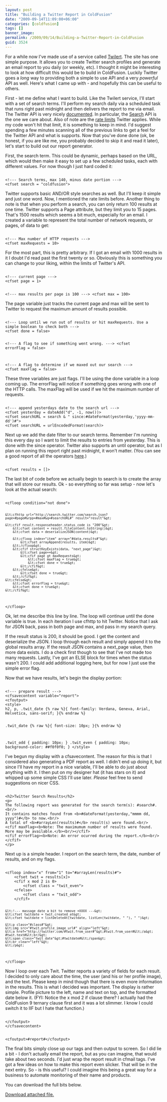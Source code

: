```yaml
---
layout: post
title: "Building a Twitter Report in ColdFusion"
date: "2009-09-14T11:09:00+06:00"
categories: [coldfusion]
tags: []
banner_image: 
permalink: /2009/09/14/Building-a-Twitter-Report-in-ColdFusion
guid: 3524
---
```


For a while now I've made use of a service called <a href="http://www.twilert.com">Twilert</a>. The site has one simple purpose. It allows you to create Twitter search profiles and
generate an email report to you daily (or weekly, etc). I thought it might be interesting to look at how difficult this would be to build in ColdFusion. Luckily Twitter goes a <i>long</i>
way to providing both a simple to use API and a very <i>powerful</i> API as well. Here's what I came up with - and hopefully this can be useful to others.
<!--more-->
First - let me define what I want to build. Like the Twilert service, I'll start with a set of search terms. I'll perform my search daily via a scheduled task that runs right past midnight
and then delivers the report to me via email. The Twitter API is very nicely <a href="http://apiwiki.twitter.com/">documented</a>. In particular, the <a href="http://apiwiki.twitter.com/Twitter-Search-API-Method%3A-search">Search</a> API is the one we care about. Also of note are the <a href="http://apiwiki.twitter.com/Rate-limiting">rate limits</a> Twitter applies. While my code won't hit that limit, it is something to keep in mind. I'd suggest spending a few minutes scanning all of the previous links to get a feel
for the Twitter API and what is supports. Now that you've done done (ok, be honest, if you are like me, you probably decided to skip it and read it later), let's start to build out our
report generator.

First, the search term. This could be dynamic, perhaps based on the URL, which would then make it easy to set up a few scheduled tasks, each with different values. For now though I just hard coded it:

<code>
&lt;!--- Search terms, max 140, minus date portion ---&gt;
&lt;cfset search = "coldfusion"&gt;
</code>

Twitter supports basic AND/OR style searches as well. But I'll keep it simple and just one word. Now, I mentioned the rate limits before. Another thing to note is that when you perform a search, you can only return 100 results at one time. Twitter supports a Page attribute, but they limit you to 15 pages. That's 1500 results which seems a bit much, especially for an email. I created a variable to represent the total number of network requests, or pages, of data to get:

<code>
&lt;!--- Max number of HTTP requests ---&gt;
&lt;cfset maxRequests = 10&gt;
</code>

For the most part, this is pretty arbitrary. If I got an email with 1000 results in it I doubt I'd read past the first twenty or so. Obviously this is something you can change to your
liking, within the limits of Twitter's API. 

<code>
&lt;!--- current page ---&gt;
&lt;cfset page = 1&gt;

&lt;!--- max results per page is 100 ---&gt;
&lt;cfset max = 100&gt;
</code>

The page variable just tracks the current page and max will be sent to Twitter to request the maximum amount of results possible. 

<code>
&lt;!--- Loop until we run out of results or hit maxRequests. Use a simple boolean to check both ---&gt;
&lt;cfset done = false&gt;

&lt;!--- A flag to see if something went wrong. ---&gt;
&lt;cfset errorFlag = false&gt;

&lt;!--- A flag to determine if we maxed out our search ---&gt;
&lt;cfset maxFlag = false&gt;
</code>

These three variables are just flags. I'll be using the done variable in a loop coming up. The errorFlag will notice if something goes wrong with one of the HTTP calls. The maxFlag
will be used if we hit the maximum number of requests. 

<code>
&lt;!--- append yesterdays date to the search url ---&gt;
&lt;cfset yesterday = dateAdd("d", -1, now())&gt;
&lt;cfset searchURL = search & " since:#dateFormat(yesterday,'yyyy-mm-dd')#"&gt;
&lt;cfset searchURL = urlEncodedFormat(search)&gt;
</code>

Next up we add the date filter to our search terms. Remember I'm running this every day so I want to limit the results to entries from yesterday. This is done with the since operator. Twitter also supports an until operator, but as I plan on running this report right past midnight, it won't matter. (You can see a good report of all the operators <a href="http://search.twitter.com/operators">here</a>.)

<code>
&lt;cfset results = []&gt;
</code>

The last bit of code before we actually begin to search is to create the array that will store our results. Ok - so everything so far was setup - now let's look at the actual search:

<code>
&lt;cfloop condition="not done"&gt;
	
	&lt;cfhttp url="http://search.twitter.com/search.json?page=#page#&rpp=#max#&q=#searchURL#" result="result"&gt;

	&lt;cfif result.responseheader.status_code is "200"&gt;
		&lt;cfset content = result.fileContent.toString()&gt;
		&lt;cfset data = deserializeJSON(content)&gt;

		&lt;cfloop index="item" array="#data.results#"&gt;
			&lt;cfset arrayAppend(results, item)&gt;
		&lt;/cfloop&gt;
		&lt;cfif structKeyExists(data, "next_page")&gt;
			&lt;cfset page++&gt;
			&lt;cfif page gt maxRequests&gt;
				&lt;cfset maxFlag = true&gt;
				&lt;cfset done = true&gt;
			&lt;/cfif&gt;
		&lt;cfelse&gt;
			&lt;cfset done = true&gt;
		&lt;/cfif&gt;
	&lt;cfelse&gt;
		&lt;cfset errorFlag = true&gt;
		&lt;cfset done = true&gt;
	&lt;/cfif&gt;
	
&lt;/cfloop&gt;
</code>

Ok, let me describe this line by line. The loop will continue until the done variable is true. In each iteration I use cfhttp to hit Twitter. Notice that I ask for JSON back, pass in both page and max, and pass in my search query. 

If the result status is 200, it should be good. I get the content and deserialize the JSON. I loop through each result and simply append it to the global results array. If the result JSON contains a next_page value, then more data exists. I do a check first though to see that I've not made too many requests. Lastly, I've got an ELSE block for times when the status wasn't 200. I could add additional logging here, but for now I just use the simple error flag. 

Now that we have results, let's begin the display portion:

<code>
&lt;!--- prepare result ---&gt;
&lt;cfsavecontent variable="report"&gt;
&lt;cfoutput&gt;
&lt;style&gt;
h2, p, .twit_date {% raw %}{ font-family: Verdana, Geneva, Arial, Helvetica, sans-serif; }{% endraw %}

.twit_date {% raw %}{ font-size: 10px; }{% endraw %}

.twit_odd {
	padding: 10px;
}
.twit_even {
	padding: 10px;
	background-color: ##f0f0f0;
}
&lt;/style&gt;
</code>

I've begun my display with a cfsavecontent. The reason for this is that I considered also generating a PDF report as well. I didn't end up doing it, but since I'll have my report in a 
nice variable, I'll be able to do just about anything with it. I then put on my designer hat (it has stars on it) and whipped up some simple CSS I'll use later. <i>Please</i> feel free
to send suggestions on nicer CSS. 

<code>
&lt;h2&gt;Twitter Search Results&lt;/h2&gt;
&lt;p&gt;
The following report was generated for the search term(s): #search#.&lt;br/&gt;
It contains matches found from &lt;b&gt;#dateFormat(yesterday,"mmmm dd, yyyy")#&lt;/b&gt; to now.&lt;br/&gt;
A total of &lt;b&gt;#arrayLen(results)#&lt;/b&gt; result(s) were found.&lt;br/&gt;
&lt;cfif maxFlag&gt;&lt;b&gt;Note: The maximumum number of results were found. More may be available.&lt;/b&gt;&lt;br/&gt;&lt;/cfif&gt;
&lt;cfif errorFlag&gt;&lt;b&gt;Note: An error ocurred during the report.&lt;/b&gt;&lt;br/&gt;&lt;/cfif&gt;
&lt;/p&gt;
</code>

Next up is a simple header. I report on the search term, the date, number of results, and on my flags. 

<code>
&lt;cfloop index="x" from="1" to="#arrayLen(results)#"&gt;
	&lt;cfset twit = results[x]&gt;
	&lt;cfif x mod 2 is 0&gt;
		&lt;cfset class = "twit_even"&gt;
	&lt;cfelse&gt;
		&lt;cfset class = "twit_odd"&gt;
	&lt;/cfif&gt;
	
	&lt;!--- massage date a bit to remove +XXXX ---&gt;
	&lt;cfset twitdate = twit.created_at&gt;
	&lt;cfset twitdate = listDeleteAt(twitdate, listLen(twitdate, " "), " ")&gt;
	
	&lt;p class="#class#"&gt;
	&lt;img src="#twit.profile_image_url#" align="left"&gt;
	&lt;a href="http://twitter.com/#twit.from_user#"&gt;#twit.from_user#&lt;/a&gt; #twit.text#&lt;br/&gt;
	&lt;span class="twit_date"&gt;#twitdate#&lt;/span&gt;
	&lt;br clear="left"&gt;
	&lt;/p&gt;
&lt;/cfloop&gt;
</code>

Now I loop over each Twit. Twitter reports a variety of fields for each result. I decided to only care about the time, the user (and his or her profile image), and the text. Please keep in
mind though that there is even more information in the results. This is what I decided was important. The display is rather simple. Profile picture to the left, name and text on top, and the formatted date below it. (FYI: Notice the x mod 2 if clause there? I actually had the ColdFusion 9 ternary clause first and it was a lot slimmer. I know I could switch it to IIF but I hate that function.)

<code>
&lt;/cfoutput&gt;
&lt;/cfsavecontent&gt;

&lt;cfoutput&gt;#report#&lt;/cfoutput&gt;
</code>

The final bits simply close up our tags and then output to screen. So I did lie a bit - I don't actually email the report, but as you can imagine, that would take about two seconds. I'd just wrap the report result in cfmail tags. I've got a few ideas on how to make this report even slicker. That will be in the next entry. So - is this useful? I could imagine this being a great way for a business to automate monitoring of their name and products. 

You can download the full bits below.<p><a href='enclosures/C{% raw %}%3A%{% endraw %}5Chosts{% raw %}%5C2009%{% endraw %}2Ecoldfusionjedi{% raw %}%2Ecom%{% endraw %}5Cenclosures{% raw %}%2Freport%{% endraw %}2Ezip'>Download attached file.</a></p>